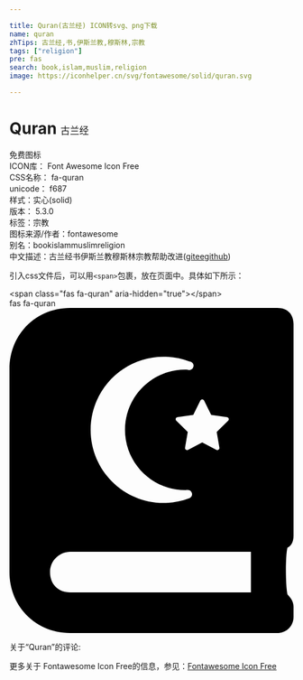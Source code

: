 ```yaml
---

title: Quran(古兰经) ICON转svg、png下载
name: quran
zhTips: 古兰经,书,伊斯兰教,穆斯林,宗教
tags: ["religion"]
pre: fas
search: book,islam,muslim,religion
image: https://iconhelper.cn/svg/fontawesome/solid/quran.svg

---
```


# Quran  <small style="font-size: 60%;font-weight: 100">古兰经</small>


<div class="detail-page">
<p>
<span><span class="badge-success badge">免费图标</span> </span>
<br/>
<span>
ICON库：
<span class="badge-secondary badge">Font Awesome Icon Free</span> 
</span>
<br/>
<span>
CSS名称：
<span class="badge-secondary badge">fa-quran</span> 
</span>
<br/>
<span>
unicode：
<span class="badge-secondary badge">f687</span> 
<copy-btn content='f687' btn-title=""></copy-btn>
<copy-btn :content='String.fromCodePoint(parseInt("f687", 16))' btn-title="复制U"></copy-btn>
</span><br/><span>样式：<span class="badge-light badge">实心(solid)</span></span>
<br/>
<span>
版本：
<span class="badge-secondary badge">5.3.0</span> 
</span><br/><span>标签：<span class="badge-light badge"><router-link to="/tags/religion.html">宗教</router-link></span></span>
<br/>
<span>图标来源/作者：<span class="badge-light badge">fontawesome</span></span> 
<br/>
<span>别名：<span class="badge-light badge">book</span><span class="badge-light badge">islam</span><span class="badge-light badge">muslim</span><span class="badge-light badge">religion</span></span><br/><span class="zh-detail">中文描述：<span class="badge-primary badge">古兰经</span><span class="badge-primary badge">书</span><span class="badge-primary badge">伊斯兰教</span><span class="badge-primary badge">穆斯林</span><span class="badge-primary badge">宗教</span><span class="help-link"><span>帮助改进</span>(<a href="https://gitee.com/liuwave/icon-helper/edit/master/json/fontawesome/solid/quran.json" target="_blank" rel="noopener noreferrer">gitee</a><a href="https://github.com/liuwave/icon-helper/edit/master/json/fontawesome/solid/quran.json" target="_blank" rel="noopener noreferrer">github</a></span>)</span><br/>
</p>
</div>
<div class="alert alert-dark">
  <i class="fas fa-quran fa-xs"></i>
  <i class="fas fa-quran fa-sm"></i>
  <i class="fas fa-quran fa-lg"></i>
  <i class="fas fa-quran fa-2x"></i>
  <i class="fas fa-quran fa-3x"></i>
  <i class="fas fa-quran fa-5x"></i>
  <i class="fas fa-quran fa-7x"></i>
</div>
<div>
  <p>引入css文件后，可以用<code>&lt;span&gt;</code>包裹，放在页面中。具体如下所示：    
  </p>
  <div class="alert alert-primary" style="font-size: 14px">
    &lt;span class="fas fa-quran" aria-hidden="true"&gt;&lt;/span&gt;
    <copy-btn content='<span class="fas fa-quran" aria-hidden="true"></span>'></copy-btn>
  </div>
  <div class="alert alert-secondary">
    <i class="fas fa-quran"
    style="font-size: 24px"
    aria-hidden="true"></i> fas fa-quran
    <copy-btn content="fas fa-quran" btn-title="复制图标名称"></copy-btn>
  </div>
</div>
<div id="svg" class="svg-wrap">
<svg xmlns="http://www.w3.org/2000/svg" viewBox="0 0 448 512"><path d="M448 358.4V25.6c0-16-9.6-25.6-25.6-25.6H96C41.6 0 0 41.6 0 96v320c0 54.4 41.6 96 96 96h326.4c12.8 0 25.6-9.6 25.6-25.6v-16c0-6.4-3.2-12.8-9.6-19.2-3.2-16-3.2-60.8 0-73.6 6.4-3.2 9.6-9.6 9.6-19.2zM301.08 145.82c.6-1.21 1.76-1.82 2.92-1.82s2.32.61 2.92 1.82l11.18 22.65 25 3.63c2.67.39 3.74 3.67 1.81 5.56l-18.09 17.63 4.27 24.89c.36 2.11-1.31 3.82-3.21 3.82-.5 0-1.02-.12-1.52-.38L304 211.87l-22.36 11.75c-.5.26-1.02.38-1.52.38-1.9 0-3.57-1.71-3.21-3.82l4.27-24.89-18.09-17.63c-1.94-1.89-.87-5.17 1.81-5.56l24.99-3.63 11.19-22.65zm-57.89-69.01c13.67 0 27.26 2.49 40.38 7.41a6.775 6.775 0 1 1-2.38 13.12c-.67 0-3.09-.21-4.13-.21-52.31 0-94.86 42.55-94.86 94.86 0 52.3 42.55 94.86 94.86 94.86 1.03 0 3.48-.21 4.13-.21 3.93 0 6.8 3.14 6.8 6.78 0 2.98-1.94 5.51-4.62 6.42-13.07 4.87-26.59 7.34-40.19 7.34C179.67 307.19 128 255.51 128 192c0-63.52 51.67-115.19 115.19-115.19zM380.8 448H96c-19.2 0-32-12.8-32-32s16-32 32-32h284.8v64z"/></svg>
</div>
<detail full-name='fa-quran'></detail>
<div>
<p>关于“Quran”的评论:</p>
</div>
<Vssue title="关于“Quran”的评论" ></Vssue>    
<div><p>更多关于  Fontawesome Icon Free的信息，参见：<a target="_blank" href="https://iconhelper.cn/fontawesome.html">Fontawesome Icon Free</a>
</p></div>
